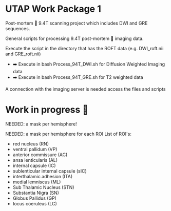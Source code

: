 # UTAP Work Package 1

Post-mortem :brain: 9.4T scanning project which includes DWI and GRE sequences.

General scripts for processing 9.4T post-mortem :brain: imaging data.

Execute the script in the directory that has the ROFT data (e.g. DWI_roft.nii and GRE_roft.nii)
- :arrow_right: Execute in bash Process_94T_DWI.sh for Diffusion Weighted Imaging data 
- :arrow_right: Execute in bash Process_94T_GRE.sh for T2 weighted data 

A connection with the imaging server is needed access the files and scripts

# Work in progress :construction:

NEEDED: a mask per hemisphere!

NEEDED: a mask per hemisphere for each ROI
List of ROI's:
- red nucleus (RN)
- ventral pallidum (VP)
- anterior commissure (AC)
- ansa lenticularis (AL)
- internal capsule (IC)
- sublenticular internal capsule (sIC)
- interthalamic adhesion (ITA)
- medial lemniscus (ML)
- Sub Thalamic Nucleus (STN)
- Substantia Nigra (SN)
- Globus Pallidus (GP) 
- locus coeruleus (LC) 
